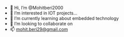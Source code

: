 - 👋 Hi, I’m @Mohitberi2000
- 👀 I’m interested in IOT projects...
- 🌱 I’m currently learning about embedded technology
- 💞️ I’m looking to collaborate on 
- 📫 mohit.beri29@gmail.com

<!---
Mohitberi2000/Mohitberi2000 is a ✨ special ✨ repository because its `README.md` (this file) appears on your GitHub profile.
You can click the Preview link to take a look at your changes.
--->
